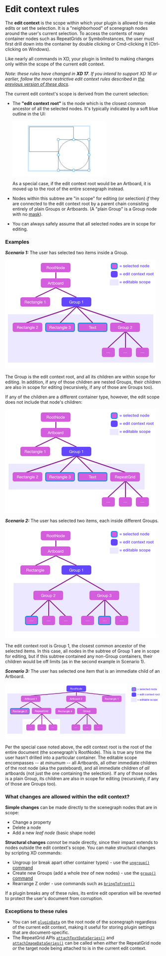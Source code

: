 # Edit context rules

The **edit context** is the scope within which your plugin is allowed to make edits or set the selection. It is a "neighborhood"
of scenegraph nodes around the user's current selection. To access the contents of many container nodes such as RepeatGrids or
SymbolInstances, the user must first drill down into the container by double clicking or Cmd-clicking it (Ctrl-clicking on Windows).

Like nearly all commands in XD, your plugin is limited to making changes only within the scope of the current edit context.

_Note: these rules have changed in **XD 17**. If you intend to support XD 16 or earlier, follow the more restrictive edit context rules
described in [the previous version of these docs](https://github.com/AdobeXD/plugin-docs/blob/XD16/reference/core/edit-context.md)._

The current edit context's scope is derived from the current selection:

* The **"edit context root"** is the node which is the closest common ancestor of all the selected nodes. It's typically indicated
  by a soft blue outline in the UI:

  <img src="../../images/edit-context-outline.png" alt="screenshot of soft blue outline" />

  As a special case, if the edit context root would be an Artboard, it is moved up to the root of the entire scenegraph instead.

* Nodes within this subtree are "in scope" for editing (or selection) _if_ they are connected to the edit context root by a parent
  chain consisting entirely of plain Groups or Artboards. (A "plain Group" is a Group node with no [mask](../scenegraph.md#Group-mask)).

* You can always safely assume that all selected nodes are in scope for editing.


### Examples

_**Scenario 1:**_ The user has selected two items inside a Group.

<img src="../../images/edit-context-example1-simple.png" alt="edit context with items in Group selected" />

The Group is the edit context root, and all its children are within scope for editing. In addition, if any of those children are nested
Groups, their children are also in scope for editing (recursively, if any of those are Groups too).

If any of the children are a different container type, however, the edit scope does not include that node's children:

<img src="../../images/edit-context-example1-special.png" alt="edit context containing special container types" />

_**Scenario 2:**_ The user has selected two items, each inside different Groups.

<img src="../../images/edit-context-example2.png" alt="edit context with items in different Groups selected" />

The edit context root is Group 1, the closest common ancestor of the selected items. In this case, all nodes in the subtree of Group 1 are
in scope for editing, but if this subtree contained any non-Group containers, their children would be off limits (as in the second example
in Scenario 1).

_**Scenario 3:**_ The user has selected one item that is an immediate child of an Artboard.

<img src="../../images/edit-context-example3.png" alt="edit context with item on Artboard selected" />

Per the special case noted above, the edit context root is the root of the entire document (the scenegraph's RootNode). This is true
any time the user hasn't drilled into a particular container. The editable scope encompasses -- at _minumum_ -- all Artboards, all
other immediate children of the root node (aka the pasteboard), and all immediate children of _all_ artboards (not just the one
containing the selection). If any of those nodes is a plain Group, its children are also in scope for editing (recursively, if any
of those are Groups too).


### What changes are allowed within the edit context?

**Simple changes** can be made directly to the scenegraph nodes that are in scope:
- Change a property
- Delete a node
- Add a new _leaf node_ (basic shape node)

**Structural changes** _cannot_ be made directly, since their impact extends to nodes outside the edit context's scope. You can make
structural changes by scripting XD commands:
- Ungroup (or break apart other container types) - use the [`ungroup()` command](../commands.md#module_commands-ungroup)
- Create new Groups (add a whole _tree_ of new nodes) - use the [`group()` command](../commands.md#module_commands-group)
- Rearrange Z order - use commands such as [`bringToFront()`](../commands.md#module_commands-bringToFront)

If a plugin breaks any of these rules, its entire edit operation will be reverted to protect the user's document from corruption.


### Exceptions to these rules

* You can set [`pluginData`](../scenegraph.md#SceneNode-pluginData) on the root node of the scenegraph regardless of the current edit
  context, making it useful for storing plugin settings that are document-specific.
* The RepeatGrid APIs [`attachTextDataSeries()`](../scenegraph.md#RepeatGrid-attachTextDataSeries) and [`attachImageDataSeries()`](
  ../scenegraph.md#RepeatGrid-attachImageDataSeries) can be called when _either_ the RepeatGrid node _or_ the target node being
  attached to is in the current edit context.
